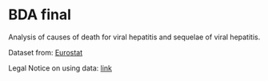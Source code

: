 # BDA final

Analysis of causes of death for viral hepatitis and sequelae of viral hepatitis.

Dataset from: [Eurostat](http://appsso.eurostat.ec.europa.eu/nui/show.do?dataset=hlth_cd_anr&lang=en)

Legal Notice on using data: [link](https://ec.europa.eu/info/legal-notice_en)